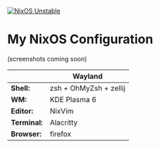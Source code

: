 [![NixOS Unstable](https://img.shields.io/badge/NixOS-24.05-blue.svg?style=flat-square&logo=NixOS&logoColor=white)](https://nixos.org)

# My NixOS Configuration

(screenshots coming soon)

|               | Wayland                 | 
|---------------|-------------------------|
| **Shell:**    | zsh + OhMyZsh + zellij  |
| **WM:**       | KDE Plasma 6            |
| **Editor:**   | NixVim                  |
| **Terminal:** | Alacritty               |
| **Browser:**  | firefox                 |
